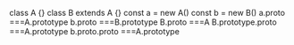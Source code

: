 class A {}
class B extends A {}
const a = new A()
const b = new B()
a.proto ===A.prototype
b.proto ===B.prototype
B.proto ===A
B.prototype.proto ===A.prototype
b.proto.proto ===A.prototype

